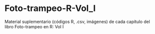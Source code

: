 # Foto-trampeo-R-Vol_I
Material suplementario (códigos R, .csv, imágenes) de cada capítulo del libro Foto-trampeo en R: Vol I
